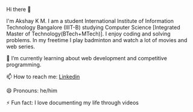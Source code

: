 Hi there 👋

I'm Akshay K M. I am a student International Institute of Information Technology Bangalore (IIIT-B) studying Computer Science [Integrated Master of Technology(BTech+MTech)]. I enjoy coding and solving problems. In my freetime I play badminton and watch a lot of movies and web series.

🌱 I’m currently learning about web development and competitive programming.

📫 How to reach me:
[Linkedin](https://www.linkedin.com/in/akshay-k-m-227804304/)

😄 Pronouns: he/him

⚡ Fun fact: I love documenting my life through videos
